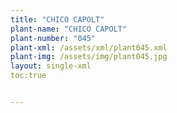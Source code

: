 ```yaml
---
title: "CHICO CAPOLT"
plant-name: "CHICO CAPOLT"
plant-number: "045"
plant-xml: /assets/xml/plant045.xml
plant-img: /assets/img/plant045.jpg
layout: single-xml
toc:true


---
```

